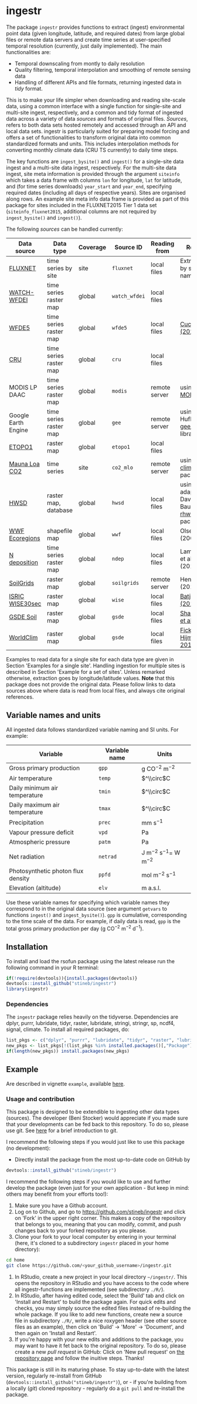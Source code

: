 # ingestr

The package `ingestr` provides functions to extract (ingest) environmental point data (given longitude, latitude, and required dates) from large global files or remote data servers and create time series at user-specified temporal resolution (currently, just daily implemented). The main functionalities are:

-   Temporal downscaling from montly to daily resolution
-   Quality filtering, temporal interpolation and smoothing of remote sensing data
-   Handling of different APIs and file formats, returning ingested data in *tidy* format.

This is to make your life simpler when downloading and reading site-scale data, using a common interface with a single function for single-site and multi-site ingest, respectively, and a common and tidy format of ingested data across a variety of data *sources* and formats of original files. *Sources*, refers to both data sets hosted remotely and accessed through an API and local data sets. ingestr is particularly suited for preparing model forcing and offers a set of functionalities to transform original data into common standardized formats and units. This includes interpolation methods for converting monthly climate data (CRU TS currently) to daily time steps.

The key functions are `ingest_bysite()` and `ingest()` for a single-site data ingest and a multi-site data ingest, respectively. For the multi-site data ingest, site meta information is provided through the argument `siteinfo` which takes a data frame with columns `lon` for longitude, `lat` for latitude, and (for time series downloads) `year_start` and `year_end`, specifying required dates (including all days of respective years). Sites are organised along rows. An example site meta info data frame is provided as part of this package for sites included in the FLUXNET2015 Tier 1 data set (`siteinfo_fluxnet2015`, additional columns are not required by `ingest_bysite()` and `ingest()`).

The following *sources* can be handled currently:

| Data source                                                                                               | Data type              | Coverage | Source ID     | Reading from  | Remark                                                                                     |
|-----------------------------------------------------------------------------------------------------------|------------------------|----------|---------------|---------------|--------------------------------------------------------------------------------------------|
| [FLUXNET](https://fluxnet.fluxdata.org/data/fluxnet2015-dataset/)                                         | time series by site    | site     | `fluxnet`     | local files   | Extraction by site name                                                                    |
| [WATCH-WFDEI](http://www.eu-watch.org/data_availability)                                                  | time series raster map | global   | `watch_wfdei` | local files   |  |
| [WFDE5](https://cds.climate.copernicus.eu/cdsapp#!/dataset/10.24381/cds.20d54e34?tab=overview) | time series raster map | global | `wfde5` | local files | [Cucchi et al. (2020)](https://essd.copernicus.org/articles/12/2097/2020/) |
| [CRU](https://crudata.uea.ac.uk/cru/data/hrg/)                                                            | time series raster map | global   | `cru`         | local files   |                                                                                            |
| MODIS LP DAAC                                                                                             | time series raster map | global   | `modis`       | remote server | using [MODISTools](https://docs.ropensci.org/MODISTools/)                                  |
| Google Earth Engine                                                                                       | time series raster map | global   | `gee`         | remote server | using Koen Hufken's [gee_suset](https://khufkens.github.io/gee_subset/) library            |
| [ETOPO1](https://www.ngdc.noaa.gov/mgg/global/)                                                           | raster map             | global   | `etopo1`      | local files   |                                                                                            |
| [Mauna Loa CO2](https://www.esrl.noaa.gov/gmd/ccgg/trends/data.html)                                      | time series            | site     | `co2_mlo`     | remote server | using the [climate](https://github.com/bczernecki/climate) R package                       |
| [HWSD](https://webarchive.iiasa.ac.at/Research/LUC/External-World-soil-database/HTML/)                                                                                                      | raster map, database | global   | `hwsd`        | local files   | using an adaption of David Le Bauer's [rhwsd](https://github.com/dlebauer/rhwsd) R package |
| [WWF Ecoregions](https://databasin.org/datasets/68635d7c77f1475f9b6c1d1dbe0a4c4c)                         | shapefile map          | global   | `wwf`         | local files   | Olsen et al. (2001)                                                                        |
| [N deposition](https://link.springer.com/article/10.1007%2Fs10584-011-0155-0)                             | time series raster map | global   | `ndep`        | local files   | Lamarque et al. (2011)                                                                     |
| [SoilGrids](https://www.isric.org/explore/soilgrids)                                                      | raster map             | global   | `soilgrids`   | remote server | Hengl et al. (2017)                                                                        |
| [ISRIC WISE30sec](https://data.isric.org/geonetwork/srv/api/records/dc7b283a-8f19-45e1-aaed-e9bd515119bc) | raster map             | global   | `wise`        | local files   | [Batjes (2016)](http://dx.doi.org/10.1016/j.geoderma.2016.01.034)                          |
| [GSDE Soil](http://globalchange.bnu.edu.cn/research/soilwd.jsp)                                           | raster map             | global   | `gsde`        | local files   | [Shangguan et al. 2014](https://doi.org/10.1002/2013MS000293)                              |
| [WorldClim](https://www.worldclim.org/data/worldclim21.html)                                              | raster map             | global   | `gsde`        | local files   | [Fick & Hijmans, 2017](https://doi.org/10.1002/joc.5086)                                   |

Examples to read data for a single site for each data type are given in Section 'Examples for a single site'. Handling ingestion for multiple sites is described in Section 'Example for a set of sites'. Unless remarked otherwise, extraction goes by longitude/latitude values. **Note** that this package does not provide the original data. Please follow links to data sources above where data is read from local files, and always cite original references.

## Variable names and units

All ingested data follows standardized variable naming and SI units. For example:

| Variable                           | Variable name | Units                           |
|------------------------------------|---------------|---------------------------------|
| Gross primary production           | `gpp`         | g CO$^{-2}$ m$^{-2}$            |
| Air temperature                    | `temp`        | $^\\circ$C                      |
| Daily minimum air temperature      | `tmin`        | $^\\circ$C                      |
| Daily maximum air temperature      | `tmax`        | $^\\circ$C                      |
| Precipitation                      | `prec`        | mm s$^{-1}$                     |
| Vapour pressure deficit            | `vpd`         | Pa                              |
| Atmospheric pressure               | `patm`        | Pa                              |
| Net radiation                      | `netrad`      | J m$^{-2}$ s$^{-1}=$ W m$^{-2}$ |
| Photosynthetic photon flux density | `ppfd`        | mol m$^{-2}$ s$^{-1}$           |
| Elevation (altitude)               | `elv`         | m a.s.l.                        |

Use these variable names for specifying which variable names they correspond to in the original data source (see argument `getvars` to functions `ingest()` and `ingest_bysite()`). `gpp` is cumulative, corresponding to the time scale of the data. For example, if daily data is read, `gpp` is the total gross primary production per day (g CO$^{-2}$ m$^{-2}$ d$^{-1}$).

## Installation

To install and load the rsofun package using the latest release run the following command in your R terminal:

``` r
if(!require(devtools)){install.packages(devtools)}
devtools::install_github("stineb/ingestr")
library(ingestr)
```

### Dependencies

The `ingestr` package relies heavily on the tidyverse. Dependencies are dplyr, purrr, lubridate, tidyr, raster, lubridate, stringi, stringr, sp, ncdf4, signal, climate. To install all required packages, do:

``` r
list_pkgs <- c("dplyr", "purrr", "lubridate", "tidyr", "raster", "lubridate", "stringi", "stringr", "sp", "ncdf4", "signal", "climate", "rgdal")
new_pkgs <- list_pkgs[!(list_pkgs %in% installed.packages()[,"Package"])]
if(length(new_pkgs)) install.packages(new_pkgs)
```

## Example

Are described in vignette `example`, available [here](https://rpubs.com/stineb/ingestr).

### Usage and contribution

This package is designed to be extendible to ingesting other data types (sources). The developer (Beni Stocker) would appreciate if you made sure that your developments can be fed back to this repository. To do so, please use git. See [here](http://rogerdudler.github.io/git-guide/) for a brief introduction to git.

I recommend the following steps if you would just like to use this package (no development):

-   Directly install the package from the most up-to-date code on GitHub by

``` r
devtools::install_github("stineb/ingestr")
```

I recommend the following steps if you would like to use and further develop the package (even just for your own application - But keep in mind: others may benefit from your efforts too!):

1.  Make sure you have a Github account.
2.  Log on to Github, and go to <https://github.com/stineb/ingestr> and click on 'Fork' in the upper right corner. This makes a copy of the repository that belongs to you, meaning that you can modify, commit, and push changes back to your forked repository as you please.
3.  Clone your fork to your local computer by entering in your terminal (here, it's cloned to a subdirectory `ingestr` placed in your home directory):

``` sh
cd home
git clone https://github.com/<your_github_username>/ingestr.git
```

1.  In RStudio, create a new project in your local directory `~/ingestr/`. This opens the repository in RStudio and you have access to the code where all ingestr-functions are implemented (see subdirectory `./R/`).
2.  In RStudio, after having edited code, select the 'Build' tab and click on 'Install and Restart' to build the package again. For quick edits and checks, you may simply source the edited files instead of re-building the whole package. If you like to add new functions, create new a source file in subdirectory `./R/`, write a nice roxygen header (see other source files as an example), then click on 'Build' -\> 'More' -\> 'Document', and then again on 'Install and Restart'.
3.  If you're happy with your new edits and additions to the package, you may want to have it fet back to the original repository. To do so, please create a new *pull request* in GitHub: Click on 'New pull request' on [the repository page](https://github.com/stineb/ingestr) and follow the inuitive steps. Thanks!

This package is still in its maturing phase. To stay up-to-date with the latest version, regularly re-install from GitHub (`devtools::install_github("stineb/ingestr")`), or - if you're building from a locally (*git*) cloned repository - regularly do a `git pull` and re-install the package.
